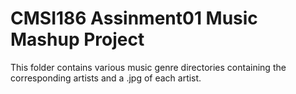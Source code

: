 # CMSI186 Assinment01 Music Mashup Project
This folder contains various music genre directories containing the corresponding artists and a .jpg of each artist.